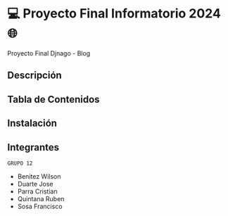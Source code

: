 # 💻 Proyecto Final Informatorio 2024 🌐

Proyecto Final Djnago - Blog 

## Descripción



## Tabla de Contenidos



## Instalación



## Integrantes

    GRUPO 12
- Benitez Wilson
- Duarte Jose
- Parra Cristian
- Quintana Ruben
- Sosa Francisco